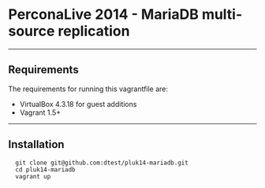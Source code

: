 # PerconaLive 2014 - MariaDB multi-source replication

----

## Requirements

The requirements for running this vagrantfile are:

- VirtualBox 4.3.18 for guest additions
- Vagrant 1.5+

----

## Installation

```
  git clone git@github.com:dtest/pluk14-mariadb.git
  cd pluk14-mariadb
  vagrant up
```